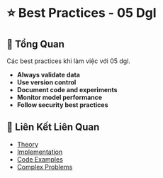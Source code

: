 # ⭐ Best Practices - 05 Dgl

## 🎯 Tổng Quan

Các best practices khi làm việc với 05 dgl.

- **Always validate data**
- **Use version control**
- **Document code and experiments**
- **Monitor model performance**
- **Follow security best practices**

## 🔗 Liên Kết Liên Quan

- [Theory](./THEORY_05_dgl.md)
- [Implementation](./IMPLEMENTATION_05_dgl.md)
- [Code Examples](./CODE_EXAMPLES_05_dgl.md)
- [Complex Problems](./COMPLEX_PROBLEMS.md)
